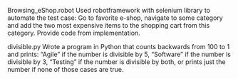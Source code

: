 Browsing_eShop.robot
Used robotframework with selenium library to automate the test case: Go to favorite e-shop, navigate to some category and add the two most expensive items to the shopping cart from this category. Provide code from implementation.

divisible.py
Wrote a program in Python that counts backwards from 100 to 1 and prints: “Agile” if the number is divisible by 5, “Software” if the number is divisible by 3, “Testing” if the number is divisible by both, or prints just the number if none of those cases are true.
